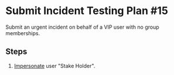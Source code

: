# Submit Incident Testing Plan #15

Submit an urgent incident on behalf of a VIP user with no group memberships.

## Steps

1. [Impersonate](../Impersonation.md) user "Stake Holder".
